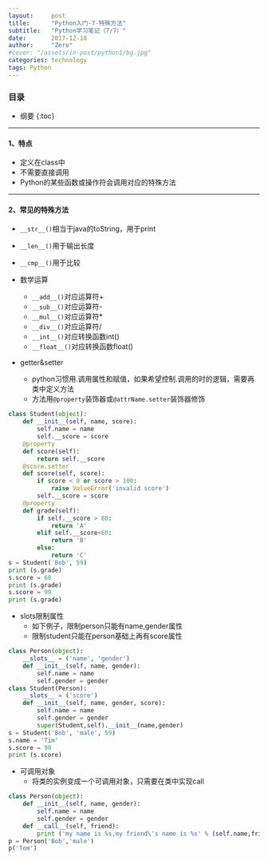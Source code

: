 ```yaml
---
layout:     post
title:      "Python入门-7-特殊方法"
subtitle:   "Python学习笔记（7/7）"
date:       2017-12-18
author:     "Zero"
#cover: "/assets/in-post/python1/bg.jpg"
categories: technology
tags: Python
---
```


### 目录

* 纲要
{:toc}

---

#### 1、特点

- 定义在class中
- 不需要直接调用
- Python的某些函数或操作符会调用对应的特殊方法

---

#### 2、常见的特殊方法

- `__str__()`相当于java的toString，用于print
- `__len__()`用于输出长度
- `__cmp__()`用于比较

- 数学运算
  - `__add__()`对应运算符+
  - `__sub__()`对应运算符-
  - `__mul__()`对应运算符*
  - `__div__()`对应运算符/
  - `__int__()`对应转换函数int()
  - `__float__()`对应转换函数float()

- getter&setter
    - python习惯用.调用属性和赋值，如果希望控制.调用的时的逻辑，需要再类中定义方法
    - 方法用`@property`装饰器或`@attrName.setter`装饰器修饰

```python
class Student(object):
    def __init__(self, name, score):
        self.name = name
        self.__score = score
    @property
    def score(self):
        return self.__score
    @score.setter
    def score(self, score):
        if score < 0 or score > 100:
            raise ValueError('invalid score')
        self.__score = score
    @property
    def grade(self):
        if self.__score > 80:
            return 'A'
        elif self.__score<60:
            return 'B'
        else:
            return 'C'
s = Student('Bob', 59)
print (s.grade)
s.score = 60
print (s.grade)
s.score = 99
print (s.grade)
```

- slots限制属性
    - 如下例子，限制person只能有name,gender属性
    - 限制student只能在person基础上再有score属性

```python
class Person(object):
    __slots__ = ('name', 'gender')
    def __init__(self, name, gender):
        self.name = name
        self.gender = gender
class Student(Person):
    __slots__ = ('score')
    def __init__(self, name, gender, score):
        self.name = name
        self.gender = gender
        super(Student,self).__init__(name,gender)
s = Student('Bob', 'male', 59)
s.name = 'Tim'
s.score = 99
print (s.score)
```

- 可调用对象
    - 将类的实例变成一个可调用对象，只需要在类中实现call

```python
class Person(object):
    def __init__(self, name, gender):
        self.name = name
        self.gender = gender
    def __call__(self, friend):
        print ('my name is %s,my friend\'s name is %s' % (self.name,friend))
p = Person('Bob','male')
p('Tom')
```
